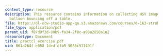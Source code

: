 ```yaml
---
content_type: resource
description: This resource contains information on collecting HSV images of a water
  balloon bouncing off a table.
file: https://ol-ocw-studio-app-qa.s3.amazonaws.com/courses/6-163-strobe-project-laboratory-fall-2005/061a264fe0581deddfb59088c911491f_practcl_exercise.pdf
file_type: application/pdf
parent_uid: f87d9f3d-80b9-fa34-2f8c-a93a2850a1e2
resourcetype: Document
title: practcl_exercise.pdf
uid: 061a264f-e058-1ded-dfb5-9088c911491f
---
```

